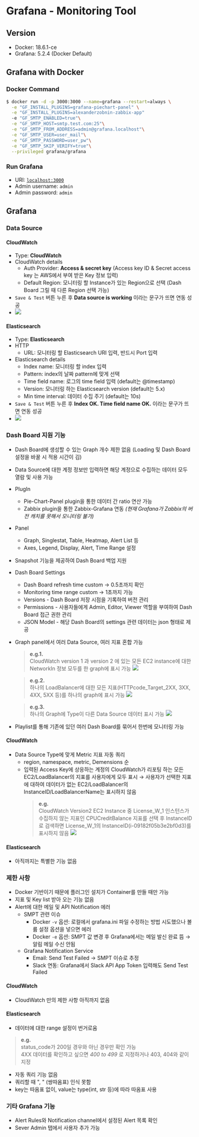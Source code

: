 # Grafana - Monitoring Tool

## Version
- Docker: 18.6.1-ce
- Grafana: 5.2.4 (Docker Default)

## Grafana with Docker
### Docker Command
```bash
$ docker run -d -p 3000:3000 --name=grafana --restart=always \
  -e "GF_INSTALL_PLUGINS=grafana-piechart-panel" \
  -e "GF_INSTALL_PLUGINS=alexanderzobnin-zabbix-app"
  -e "GF_SMTP_ENABLED=true"\
  -e "GF_SMTP_HOST=smtp.test.com:25"\
  -e "GF_SMTP_FROM_ADDRESS=admin@grafana.localhost"\
  -e "GF_SMTP_USER=user_mail"\
  -e "GF_SMTP_PASSWORD=user_pw"\
  -e "GF_SMTP_SKIP_VERIFY=true"\
  --privileged grafana/grafana
```

### Run Grafana
- URI: [`localhost:3000`](http://localhost:3005)
- Admin username: `admin`
- Admin password: `admin`


## Grafana
### Data Source
#### CloudWatch
- Type: **CloudWatch**
- CloudWatch details
  * Auth Provider: **Access & secret key** (Access key ID & Secret access key 는 AWS에서 부여 받은 Key 정보 입력)
  * Default Region: 모니터링 할 Instance가 있는 Region으로 선택 (Dash Board 그릴 때 다른 Region 선택 가능)
  <!-- * Custom Metrics: 사용자 지정 메트릭 **다시 봐!!!** -->
- `Save & Test` 버튼 누른 후 **Data source is working** 이라는 문구가 뜨면 연동 성공
- <img src="https://i.imgur.com/nODsguQ.png?2"/>

#### Elasticsearch
- Type: **Elasticsearch**
- HTTP
  * URL: 모니터링 할 Elasticsearch URI 입력, 반드시 Port 입력
- Elasticsearch details
  * Index name: 모니터링 할 index 입력
  * Pattern: index의 날짜 pattern에 맞게 선택
  * Time field name: 로그의 time field 입력 (default는 \@timestamp)
  * Version: 모니터링 하는 Elasticsearch version (default는 5.x)
  * Min time interval: 데이터 수집 주기 (default는 10s)
- `Save & Test` 버튼 누른 후 **Index OK. Time field name OK.** 이라는 문구가 뜨면 연동 성공
- <img src="https://i.imgur.com/5btpI9j.png"/>

### Dash Board 지원 기능
- Dash Board에 생성할 수 있는 Graph 개수 제한 없음 (Loading 및 Dash Board 설정을 바꿀 시 적용 시간이 김)
- Data Source에 대한 계정 정보만 입력하면 해당 계정으로 수집하는 데이터 모두 열람 및 사용 가능
- PlugIn
  * Pie-Chart-Panel plugin을 통한 데이터 간 ratio 연산 가능
  * Zabbix plugin을 통한 Zabbix-Grafana 연동 *(현재 Grafana가 Zabbix의 버전 캐치를 못해서 모니터링 불가)*
- Panel
  * Graph, Singlestat, Table, Heatmap, Alert List 등
  * Axes, Legend, Display, Alert, Time Range 설정
- Snapshot 기능을 제공하여 Dash Board 백업 지원
- Dash Board Settings
  * Dash Board refresh time custom → 0.5초까지 확인
  * Monitoring time range custom → 1초까지 가능
  * Versions - Dash Board 저장 시점을 기록하여 버전 관리
  * Permissions - 사용자들에게 Admin, Editor, Viewer 역할을 부여하여 Dash Board 접근 권한 관리
  * JSON Model - 해당 Dash Board의 settings 관련 데이터는 json 형태로 제공
- Graph panel에서 여러 Data Source, 여러 지표 혼합 가능
  > **e.g.1.**  
  > CloudWatch version 1 과 version 2 에 있는 모든 EC2 instance에 대한 NetworkIn 정보 모두를 한 graph에 표시 가능
  > <img src="https://i.imgur.com/xzdq0mH.png"/>

  > **e.g.2.**  
  > 하나의 LoadBalancer에 대한 모든 지표(HTTPcode_Target_2XX, 3XX, 4XX, 5XX 등)를 하나의 graph에 표시 가능
  > <img src="https://i.imgur.com/WpVhG0K.png?1"/>

  > **e.g.3.**  
  > 하나의 Graph에 Type이 다른 Data Source 데이터 표시 가능
  > <img src="https://i.imgur.com/9lhsI5z.png"/>

- Playlist를 통해 기존에 있던 여러 Dash Board를 묶어서 한번에 모니터링 가능


#### CloudWatch
- Data Source Type에 맞게 Metric 지표 자동 쿼리
  * region, namespace, metric, Demensions 순
  * 입력된 Access Key에 상응하는 계정의 CloudWatch가 리포팅 하는 모든 EC2/LoadBalancer의 지표를 사용자에게 모두 표시 → 사용자가 선택한 지표에 대하여 데이터가 없는 EC2/LoadBalancer의 InstanceID/LoadBalancerName는 표시하지 않음
    > **e.g.**  
    > CloudWatch Version2 EC2 Instance 중 License_W_1 인스턴스가 수집하지 않는 지표인 CPUCreditBalance 지표를 선택 후 InstanceID로 검색하면 License_W_1의 InstanceID(i-09182f05b3e2bf0d3)를 표시하지 않음
    > <img src="https://i.imgur.com/4ZofZ2f.png?2"/>

#### Elasticsearch
- 아직까지는 특별한 기능 없음


### 제한 사항
- Docker 기반이기 때문에 플러그인 설치가 Container를 만들 때만 가능
- 지표 및 Key list 받아 오는 기능 없음
- Alert에 대한 메일 및 API Notification 에러
  * SMPT 관련 이슈
    + Docker `-v` 옵션: 로컬에서 grafana.ini 파일 수정하는 방법 시도했으나 볼륨 설정 옵션을 넣으면 에러
    + Docker `-e` 옵션: SMPT 값 변경 후 Grafana에서는 메일 발신 완료 뜸 → 알림 메일 수신 안됨
  * Grafana Notification Service
    + Email: Send Test Failed → SMPT 이슈로 추정
    + Slack 연동: Grafana에서 Slack API App Token 입력해도 Send Test Failed


#### CloudWatch
- CloudWatch 만의 제한 사항 아직까지 없음

#### Elasticsearch
- 데이터에 대한 range 설정이 번거로움
> **e.g.**  
> status_code가 200일 경우와 아닌 경우만 확인 가능  
> 4XX 데이터를 확인하고 싶으면 *400 to 499* 로 지정하거나 403, 404와 같이 지정

- 자동 쿼리 기능 없음
- 쿼리할 때 ", " (쌍따옴표) 인식 못함
- key는 따옴표 없이, value는 type(int, str 등)에 따라 따옴표 사용

### 기타 Grafana 기능
- Alert Rules와 Notification channel에서 설정된 Alert 목록 확인
- Sever Admin 탭에서 사용자 추가 가능
